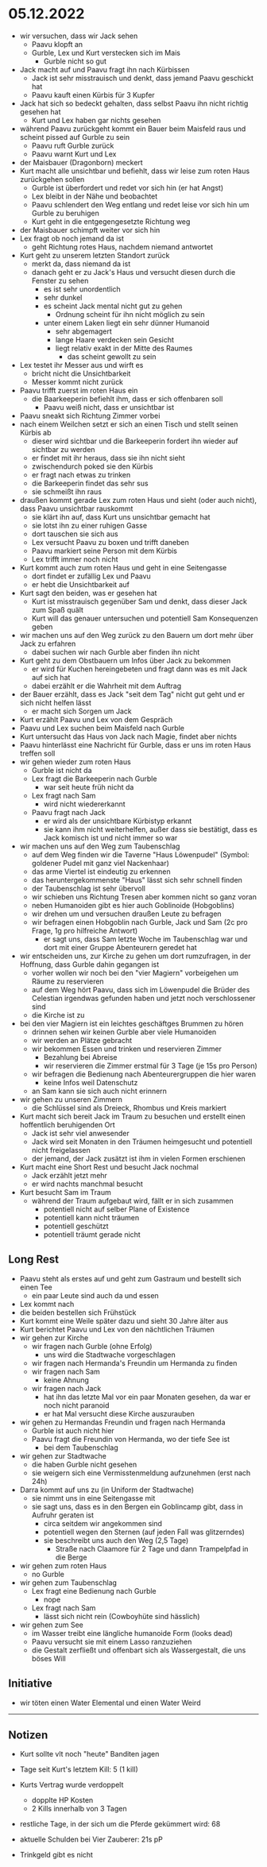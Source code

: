 # 05.12.2022
- wir versuchen, dass wir Jack sehen
    - Paavu klopft an
    - Gurble, Lex und Kurt verstecken sich im Mais
        - Gurble nicht so gut
- Jack macht auf und Paavu fragt ihn nach Kürbissen
    - Jack ist sehr misstrauisch und denkt, dass jemand Paavu geschickt hat
    - Paavu kauft einen Kürbis für 3 Kupfer
- Jack hat sich so bedeckt gehalten, dass selbst Paavu ihn nicht richtig gesehen hat
    - Kurt und Lex haben gar nichts gesehen
- während Paavu zurückgeht kommt ein Bauer beim Maisfeld raus und scheint pissed auf Gurble zu sein
    - Paavu ruft Gurble zurück
    - Paavu warnt Kurt und Lex
- der Maisbauer (Dragonborn) meckert
- Kurt macht alle unsichtbar und befiehlt, dass wir leise zum roten Haus zurückgehen sollen
    - Gurble ist überfordert und redet vor sich hin (er hat Angst)
    - Lex bleibt in der Nähe und beobachtet
    - Paavu schlendert den Weg entlang und redet leise vor sich hin um Gurble zu beruhigen
    - Kurt geht in die entgegengesetzte Richtung weg
- der Maisbauer schimpft weiter vor sich hin
- Lex fragt ob noch jemand da ist
    - geht Richtung rotes Haus, nachdem niemand antwortet
- Kurt geht zu unserem letzten Standort zurück
    - merkt da, dass niemand da ist
    - danach geht er zu Jack's Haus und versucht diesen durch die Fenster zu sehen
        - es ist sehr unordentlich
        - sehr dunkel
        - es scheint Jack mental nicht gut zu gehen
            - Ordnung scheint für ihn nicht möglich zu sein
        - unter einem Laken liegt ein sehr dünner Humanoid
            - sehr abgemagert
            - lange Haare verdecken sein Gesicht
            - liegt relativ exakt in der Mitte des Raumes
                - das scheint gewollt zu sein
- Lex testet ihr Messer aus und wirft es
    - bricht nicht die Unsichtbarkeit
    - Messer kommt nicht zurück
- Paavu trifft zuerst im roten Haus ein
    - die Baarkeeperin befiehlt ihm, dass er sich offenbaren soll
        - Paavu weiß nicht, dass er unsichtbar ist
- Paavu sneakt sich Richtung Zimmer vorbei
- nach einem Weilchen setzt er sich an einen Tisch und stellt seinen Kürbis ab
    - dieser wird sichtbar und die Barkeeperin fordert ihn wieder auf sichtbar zu werden
    - er findet mit ihr heraus, dass sie ihn nicht sieht
    - zwischendurch poked sie den Kürbis
    - er fragt nach etwas zu trinken
    - die Barkeeperin findet das sehr sus
    - sie schmeißt ihn raus
- draußen kommt gerade Lex zum roten Haus und sieht (oder auch nicht), dass Paavu unsichtbar rauskommt
    - sie klärt ihn auf, dass Kurt uns unsichtbar gemacht hat
    - sie lotst ihn zu einer ruhigen Gasse
    - dort tauschen sie sich aus
    - Lex versucht Paavu zu boxen und trifft daneben
    - Paavu markiert seine Person mit dem Kürbis
    - Lex trifft immer noch nicht
- Kurt kommt auch zum roten Haus und geht in eine Seitengasse
    - dort findet er zufällig Lex und Paavu
    - er hebt die Unsichtbarkeit auf
- Kurt sagt den beiden, was er gesehen hat
    - Kurt ist misstrauisch gegenüber Sam und denkt, dass dieser Jack zum Spaß quält
    - Kurt will das genauer untersuchen und potentiell Sam Konsequenzen geben
- wir machen uns auf den Weg zurück zu den Bauern um dort mehr über Jack zu erfahren
    - dabei suchen wir nach Gurble aber finden ihn nicht
- Kurt geht zu dem Obstbauern um Infos über Jack zu bekommen
    - er wird für Kuchen hereingebeten und fragt dann was es mit Jack auf sich hat
    - dabei erzählt er die Wahrheit mit dem Auftrag
- der Bauer erzählt, dass es Jack "seit dem Tag" nicht gut geht und er sich nicht helfen lässt
    - er macht sich Sorgen um Jack
- Kurt erzählt Paavu und Lex von dem Gespräch
- Paavu und Lex suchen beim Maisfeld nach Gurble
- Kurt untersucht das Haus von Jack nach Magie, findet aber nichts
- Paavu hinterlässt eine Nachricht für Gurble, dass er uns im roten Haus treffen soll
- wir gehen wieder zum roten Haus
    - Gurble ist nicht da
    - Lex fragt die Barkeeperin nach Gurble
        - war seit heute früh nicht da
    - Lex fragt nach Sam
        - wird nicht wiedererkannt
    - Paavu fragt nach Jack
        - er wird als der unsichtbare Kürbistyp erkannt
        - sie kann ihm nicht weiterhelfen, außer dass sie bestätigt, dass es Jack komisch ist und nicht immer so war
- wir machen uns auf den Weg zum Taubenschlag
    - auf dem Weg finden wir die Taverne "Haus Löwenpudel" (Symbol: goldener Pudel mit ganz viel Nackenhaar)
    - das arme Viertel ist eindeutig zu erkennen
    - das heruntergekommenste "Haus" lässt sich sehr schnell finden
    - der Taubenschlag ist sehr übervoll
    - wir schieben uns Richtung Tresen aber kommen nicht so ganz voran
    - neben Humanoiden gibt es hier auch Goblinoide (Hobgoblins)
    - wir drehen um und versuchen draußen Leute zu befragen
    - wir befragen einen Hobgoblin nach Gurble, Jack und Sam (2c pro Frage, 1g pro hilfreiche Antwort)
        - er sagt uns, dass Sam letzte Woche im Taubenschlag war und dort mit einer Gruppe Abenteurern geredet hat
- wir entscheiden uns, zur Kirche zu gehen um dort rumzufragen, in der Hoffnung, dass Gurble dahin gegangen ist
    - vorher wollen wir noch bei den "vier Magiern" vorbeigehen um Räume zu reservieren
    - auf dem Weg hört Paavu, dass sich im Löwenpudel die Brüder des Celestian irgendwas gefunden haben und jetzt noch verschlossener sind
    - die Kirche ist zu
- bei den vier Magiern ist ein leichtes geschäftges Brummen zu hören
    - drinnen sehen wir keinen Gurble aber viele Humanoiden
    - wir werden an Plätze gebracht
    - wir bekommen Essen und trinken und reservieren Zimmer
        - Bezahlung bei Abreise
        - wir reservieren die Zimmer erstmal für 3 Tage (je 15s pro Person)
    - wir befragen die Bedienung nach Abenteurergruppen die hier waren
        - keine Infos weil Datenschutz
    - an Sam kann sie sich auch nicht erinnern
- wir gehen zu unseren Zimmern
    - die Schlüssel sind als Dreieck, Rhombus und Kreis markiert
- Kurt macht sich bereit Jack im Traum zu besuchen und erstellt einen hoffentlich beruhigenden Ort
    - Jack ist sehr viel anwesender
    - Jack wird seit Monaten in den Träumen heimgesucht und potentiell nicht freigelassen
    - der jemand, der Jack zusätzt ist ihm in vielen Formen erschienen
- Kurt macht eine Short Rest und besucht Jack nochmal
    - Jack erzählt jetzt mehr
    - er wird nachts manchmal besucht
- Kurt besucht Sam im Traum
    - während der Traum aufgebaut wird, fällt er in sich zusammen
        - potentiell nicht auf selber Plane of Existence
        - potentiell kann nicht träumen
        - potentiell geschützt
        - potentiell träumt gerade nicht

## Long Rest
- Paavu steht als erstes auf und geht zum Gastraum und bestellt sich einen Tee
    - ein paar Leute sind auch da und essen
- Lex kommt nach
- die beiden bestellen sich Frühstück
- Kurt kommt eine Weile später dazu und sieht 30 Jahre älter aus
- Kurt berichtet Paavu und Lex von den nächtlichen Träumen
- wir gehen zur Kirche
    - wir fragen nach Gurble (ohne Erfolg)
        - uns wird die Stadtwache vorgeschlagen
    - wir fragen nach Hermanda's Freundin um Hermanda zu finden
    - wir fragen nach Sam
        - keine Ahnung
    - wir fragen nach Jack
        - hat ihn das letzte Mal vor ein paar Monaten gesehen, da war er noch nicht paranoid
        - er hat Mal versucht diese Kirche auszurauben
- wir gehen zu Hermandas Freundin und fragen nach Hermanda
    - Gurble ist auch nicht hier
    - Paavu fragt die Freundin von Hermanda, wo der tiefe See ist
        - bei dem Taubenschlag
- wir gehen zur Stadtwache
    - die haben Gurble nicht gesehen
    - sie weigern sich eine Vermisstenmeldung aufzunehmen (erst nach 24h)
- Darra kommt auf uns zu (in Uniform der Stadtwache)
    - sie nimmt uns in eine Seitengasse mit
    - sie sagt uns, dass es in den Bergen ein Goblincamp gibt, dass in Aufruhr geraten ist
        - circa seitdem wir angekommen sind
        - potentiell wegen den Sternen (auf jeden Fall was glitzerndes)
        - sie beschreibt uns auch den Weg (2,5 Tage)
            - Straße nach Claamore für 2 Tage und dann Trampelpfad in die Berge
- wir gehen zum roten Haus
    - no Gurble
- wir gehen zum Taubenschlag
    - Lex fragt eine Bedienung nach Gurble
        - nope
    - Lex fragt nach Sam
        - lässt sich nicht rein (Cowboyhüte sind hässlich)
- wir gehen zum See
    - im Wasser treibt eine längliche humanoide Form (looks dead)
    - Paavu versucht sie mit einem Lasso ranzuziehen
    - die Gestalt zerfließt und offenbart sich als Wassergestalt, die uns böses Will

## Initiative
- wir töten einen Water Elemental und einen Water Weird

---
## Notizen
- Kurt sollte vlt noch "heute" Banditen jagen


- Tage seit Kurt's letztem Kill: 5 (1 kill)
- Kurts Vertrag wurde verdoppelt
    - dopplte HP Kosten
    - 2 Kills innerhalb von 3 Tagen
- restliche Tage, in der sich um die Pferde gekümmert wird: 68
- aktuelle Schulden bei Vier Zauberer: 21s pP

- Trinkgeld gibt es nicht